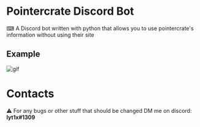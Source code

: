 # Pointercrate Discord Bot

  ⌨ A Discord bot written with python that allows you to use pointercrate's information without using their site


## Example
![gif](https://user-images.githubusercontent.com/76453631/143138217-7adcf9a1-072d-41e0-a17c-6bf61d9d508f.gif)

# Contacts
  ⚠️ For any bugs or other stuff that should be changed DM me on discord: **lyt1x#1309**
